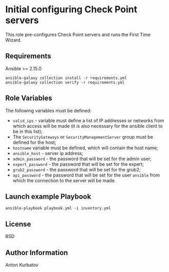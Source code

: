 Initial configuring Check Point servers
=========

This role pre-configures Check Point servers and runs the First Time Wizard.

Requirements
------------

Ansible >= 2.15.0

    ansible-galaxy collection install -r requirements.yml
    ansible-galaxy collection verify -r requirements.yml

Role Variables
--------------

The following variables must be defined:
- `valid_ips` -  variable must define a list of IP addresses or networks from which access will be made (it is also necessary for the ansible client to be in this list);
- The `SecurityGateways` or `SecurityManagementServer` group must be defined for the host;
- `hostname` variable must be defined, which will contain the host name;
- `ansible_host` - server ip address;
- `admin_password` - the password that will be set for the admin user;
- `expert_password` - the password that will be set for the expert;
- `grub2_password` - the password that will be set for the grub2;
- `api_password` - the password that will be set for the user `ansible` from which the connection to the server will be made.

Launch example Playbook
----------------

    ansible-playbook playbook.yml -i inventory.yml

License
-------

BSD

Author Information
------------------
Anton Kurbatov

